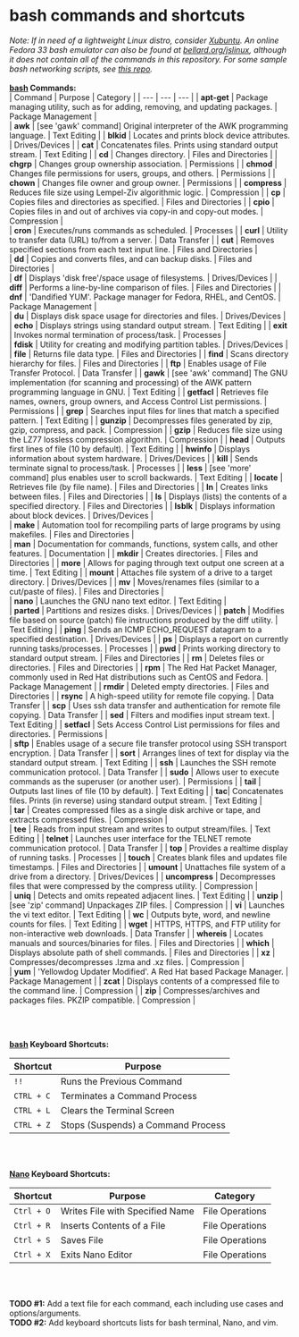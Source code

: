 # bash commands and shortcuts 
*Note: If in need of a lightweight Linux distro, consider [Xubuntu](https://xubuntu.org/tour/). An online Fedora 33 bash emulator can also be found at [bellard.org/jslinux](https://bellard.org/jslinux/), although it does not contain all of the commands in this repository. For some sample bash networking scripts, see [this repo](https://github.com/chaseofthejungle/bash-networking-scripts).*
<br /><br />
**[bash](https://www.gnu.org/software/bash/) Commands:**  
| Command | Purpose | Category |
| --- | --- | --- |
| **apt-get** | Package managing utility, such as for adding, removing, and updating packages. | Package Management |  
| **awk** | [see 'gawk' command] Original interpreter of the AWK programming language. | Text Editing |
| **blkid** | Locates and prints block device attributes. |  Drives/Devices |
| **cat** | Concatenates files. Prints using standard output stream. | Text Editing |
| **cd** | Changes directory. | Files and Directories |
| **chgrp** | Changes group ownership association. | Permissions |
| **chmod** | Changes file permissions for users, groups, and others. | Permissions |
| **chown** | Changes file owner and group owner. | Permissions |
| **compress** | Reduces file size using Lempel-Ziv algorithmic logic. | Compression |
| **cp** | Copies files and directories as specified. | Files and Directories |
| **cpio** | Copies files in and out of archives via copy-in and copy-out modes. | Compression |  
| **cron** | Executes/runs commands as scheduled. | Processes | 
| **curl** | Utility to transfer data (URL) to/from a server. | Data Transfer |
| **cut** | Removes specified sections from each text input line. | Files and Directories |  
| **dd** | Copies and converts files, and can backup disks. | Files and Directories |  
| **df** | Displays 'disk free'/space usage of filesystems. | Drives/Devices |
| **diff** | Performs a line-by-line comparison of files. | Files and Directories |
| **dnf** | 'Dandified YUM'. Package manager for Fedora, RHEL, and CentOS. | Package Management |  
| **du** | Displays disk space usage for directories and files. | Drives/Devices |
| **echo** | Displays strings using standard output stream. | Text Editing | 
| **exit** | Invokes normal termination of process/task. | Processes |  
| **fdisk** | Utility for creating and modifying partition tables. | Drives/Devices |
| **file** | Returns file data type. | Files and Directories |
| **find** | Scans directory hierarchy for files. | Files and Directories |
| **ftp** | Enables usage of File Transfer Protocol. | Data Transfer |
| **gawk** | [see 'awk' command] The GNU implementation (for scanning and processing) of the AWK pattern programming language in GNU. | Text Editing |
| **getfacl** | Retrieves file names, owners, group owners, and Access Control List permissions. | Permissions |
| **grep** | Searches input files for lines that match a specified pattern. | Text Editing |
| **gunzip** | Decompresses files generated by zip, gzip, compress, and pack. | Compression |
| **gzip** | Reduces file size using the LZ77 lossless compression algorithm. | Compression |
| **head** | Outputs first lines of file (10 by default). | Text Editing |
| **hwinfo** | Displays information about system hardware. | Drives/Devices |
| **kill** | Sends terminate signal to process/task. | Processes |
| **less** | [see 'more' command] plus enables user to scroll backwards. | Text Editing |
| **locate** | Retrieves file (by file name). | Files and Directories |
| **ln** | Creates links between files. | Files and Directories |
| **ls** | Displays (lists) the contents of a specified directory. | Files and Directories |
| **lsblk** | Displays information about block devices. | Drives/Devices |  
| **make** | Automation tool for recompiling parts of large programs by using makefiles. | Files and Directories |  
| **man** | Documentation for commands, functions, system calls, and other features. | Documentation |
| **mkdir** | Creates directories. | Files and Directories |
| **more** | Allows for paging through text output one screen at a time. | Text Editing |
| **mount** | Attaches file system of a drive to a target directory. | Drives/Devices |
| **mv** | Moves/renames files (similar to a cut/paste of files). | Files and Directories |  
| **nano** | Launches the GNU nano text editor. | Text Editing |  
| **parted** | Partitions and resizes disks. | Drives/Devices |
| **patch** | Modifies file based on source (patch) file instructions produced by the diff utility. | Text Editing |
| **ping** | Sends an ICMP ECHO_REQUEST datagram to a specified destination. | Drives/Devices |
| **ps** | Displays a report on currently running tasks/processes. | Processes |
| **pwd** | Prints working directory to standard output stream. | Files and Directories |
| **rm** | Deletes files or directories. | Files and Directories |
| **rpm** | The Red Hat Packet Manager, commonly used in Red Hat distributions such as CentOS and Fedora. | Package Management |
| **rmdir** | Deleted empty directories. | Files and Directories |
| **rsync** | A high-speed utility for remote file copying. | Data Transfer |
| **scp** | Uses ssh data transfer and authentication for remote file copying. | Data Transfer |
| **sed** | Filters and modifies input stream text. | Text Editing |
| **setfacl** | Sets Access Control List permissions for files and directories. | Permissions |  
| **sftp** | Enables usage of a secure file transfer protocol using SSH transport encryption. | Data Transfer |
| **sort** | Arranges lines of text for display via the standard output stream. | Text Editing |
| **ssh** | Launches the SSH remote communication protocol. | Data Transfer |
| **sudo** | Allows user to execute commands as the superuser (or another user). | Permissions |
| **tail** | Outputs last lines of file (10 by default). | Text Editing |
| **tac**| Concatenates files. Prints (in reverse) using standard output stream. | Text Editing |  
| **tar** | Creates compressed files as a single disk archive or tape, and extracts compressed files. | Compression |  
| **tee** | Reads from input stream and writes to output stream/files. | Text Editing |
| **telnet** | Launches user interface for the TELNET remote communication protocol. |  Data Transfer |
| **top** | Provides a realtime display of running tasks. | Processes |
| **touch** | Creates blank files and updates file timestamps. | Files and Directories |
| **umount** | Unattaches file system of a drive from a directory. | Drives/Devices |
| **uncompress** | Decompresses files that were compressed by the compress utility. | Compression |  
| **uniq** | Detects and omits repeated adjacent lines. | Text Editing |
| **unzip** | [see 'zip' command] Unpackages ZIP files. | Compression |
| **vi** | Launches the vi text editor. | Text Editing |
| **wc** | Outputs byte, word, and newline counts for files. | Text Editing |
| **wget** | HTTPS, HTTPS, and FTP utility for non-interactive web downloads. | Data Transfer |
| **whereis** | Locates manuals and sources/binaries for files. | Files and Directories |
| **which** | Displays absolute path of shell commands. | Files and Directories |
| **xz** | Compresses/decompresses .lzma and .xz files. | Compression |  
| **yum** | 'Yellowdog Updater Modified'. A Red Hat based Package Manager. | Package Management |
| **zcat** | Displays contents of a compressed file to the command line. | Compression |
| **zip** | Compresses/archives and packages files. PKZIP compatible. | Compression |

<br /><br />

**[bash](https://www.gnu.org/software/bash/) Keyboard Shortcuts:**  
  
| Shortcut | Purpose |  
| --- | --- |  
| `!!` | Runs the Previous Command |  
| `CTRL + C` | Terminates a Command Process |  
| `CTRL + L` | Clears the Terminal Screen |  
| `CTRL + Z` | Stops (Suspends) a Command Process |

<br /><br />

**[Nano](https://www.nano-editor.org/dist/latest/faq.html) Keyboard Shortcuts:**

| Shortcut | Purpose | Category |
| --- | --- | --- |  
| `Ctrl + O` | Writes File with Specified Name | File Operations |
| `Ctrl + R` | Inserts Contents of a File | File Operations |
| `Ctrl + S` | Saves File | File Operations |
| `Ctrl + X` | Exits Nano Editor | File Operations |

<br /><br />

**TODO #1:** Add a text file for each command, each including use cases and options/arguments.  
**TODO #2:** Add keyboard shortcuts lists for bash terminal, Nano, and vim.  
